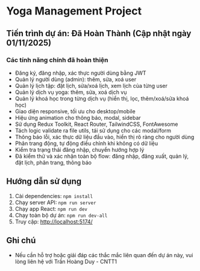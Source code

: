 
# Yoga Management Project

## Tiến trình dự án: Đã Hoàn Thành (Cập nhật ngày 01/11/2025)

### Các tính năng chính đã hoàn thiện

- Đăng ký, đăng nhập, xác thực người dùng bằng JWT
- Quản lý người dùng (admin): thêm, sửa, xoá user
- Quản lý lịch tập: đặt lịch, sửa/xoá lịch, xem lịch của từng user
- Quản lý dịch vụ yoga: thêm, sửa, xoá dịch vụ
- Quản lý khoá học trong từng dịch vụ (hiển thị, lọc, thêm/xoá/sửa khoá học)
- Giao diện responsive, tối ưu cho desktop/mobile
- Hiệu ứng animation cho thông báo, modal, sidebar
- Sử dụng Redux Toolkit, React Router, TailwindCSS, FontAwesome
- Tách logic validate ra file utils, tái sử dụng cho các modal/form
- Thông báo lỗi, xác thực dữ liệu đầu vào, hiển thị rõ ràng cho người dùng
- Phân trang động, tự động điều chỉnh khi không có dữ liệu
- Kiểm tra trạng thái đăng nhập, chuyển hướng hợp lý
- Đã kiểm thử và xác nhận toàn bộ flow: đăng nhập, đăng xuất, quản lý, đặt lịch, phân trang, thông báo

## Hướng dẫn sử dụng

1. Cài dependencies: `npm install`
2. Chạy server API: `npm run server`
3. Chạy app React: `npm run dev`
4. Chạy toàn bộ dự án: `npm run dev-all`
5. Truy cập: <http://localhost:5174/>

## Ghi chú

- Nếu cần hỗ trợ hoặc giải đáp các thắc mắc liên quan đến dự án này, vui lòng liên hệ với Trần Hoàng Duy - CNTT1

